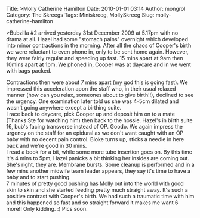 Title: >Molly Catherine Hamilton
Date: 2010-01-01 03:14
Author: mongrol
Category: The Skreegs
Tags: Miniskreeg, MollySkreeg
Slug: molly-catherine-hamilton

\>Bubzilla \#2 arrived yesterday 31st December 2009 at 5.17pm with no
drama at all. Hazel had some "stomach pains" overnight which developed
into minor contractions in the morning. After all the chaos of Cooper's
birth we were reluctant to even phone in, only to be sent home again.
However, they were fairly regular and speeding up fast. 15 mins apart at
9am then 10mins apart at 1pm. We phoned in, Cooper was at daycare and in
we went with bags packed.

<div>
Contractions then were about 7 mins apart (my god this is going fast).
We impressed this acceleration apon the staff who, in their usual
relaxed manner (how can you relax, someones about to give birth!!),
declined to see the urgency. One examination later told us she was 4-5cm
dilated and wasn't going anywhere except a birthing suite.

</div>
<div>
</div>
<div>
I race back to daycare, pick Cooper up and deposit him on to a mate
(Thanks Ste for watching him) then back to the hossie. Hazel's in birth
suite 16, bub's facing transverse instead of OP. Goodo. We again impress
the urgency on the staff for an epidural as we don't want caught with an
OP baby with no decent pain control. Bloke turns up, sticks a needle in
here back and we're good in 30 mins.

</div>
<div>
I read a book for a bit, while some more tube insertion goes on. By this
time it's 4 mins to 5pm, Hazel panicks a bit thinking her insides are
coming out. She's right, they are. Membrane bursts. Some cleanup is
performed and in a few mins another midwife team leader appears, they
say it's time to have a baby and to start pushing.

</div>
<div>
</div>
<div>
7 minutes of pretty good pushing has Molly out into the world with good
skin to skin and she started feeding pretty much straight away. It's
such a positive contrast with Cooper's birth. We had such a traumatic
time with him and this happened so fast and so straight forward it makes
me want 6 more!! Only kidding. :) Pics
soon.<span style="white-space:pre;"> </span>

</div>

